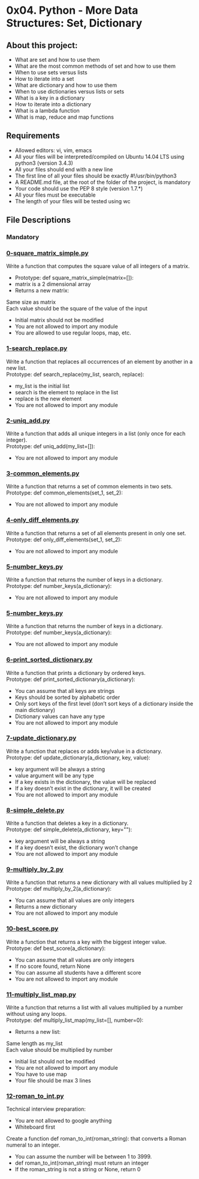# 0x04. Python - More Data Structures: Set, Dictionary

## About this project:
- What are set and how to use them
- What are the most common methods of set and how to use them
- When to use sets versus lists
- How to iterate into a set
- What are dictionary and how to use them
- When to use dictionaries versus lists or sets
- What is a key in a dictionary
- How to iterate into a dictionary
- What is a lambda function
- What is map, reduce and map functions

## Requirements
- Allowed editors: vi, vim, emacs
- All your files will be interpreted/compiled on Ubuntu 14.04 LTS using python3 (version 3.4.3)
- All your files should end with a new line
- The first line of all your files should be exactly #!/usr/bin/python3
- A README.md file, at the root of the folder of the project, is mandatory
- Your code should use the PEP 8 style (version 1.7.*)
- All your files must be executable
- The length of your files will be tested using wc

## File Descriptions

### Mandatory

### [0-square_matrix_simple.py](https://github.com/Valentinaga1/holbertonschool-higher_level_programming/tree/master/0x04-python-more_data_structures/0-square_matrix_simple.py "0-square_matrix_simple.py")
Write a function that computes the square value of all integers of a matrix.  
- Prototype: def square_matrix_simple(matrix=[]):
- matrix is a 2 dimensional array
- Returns a new matrix:  

Same size as matrix  
Each value should be the square of the value of the input  
- Initial matrix should not be modified
- You are not allowed to import any module
- You are allowed to use regular loops, map, etc.

### [1-search_replace.py](https://github.com/Valentinaga1/holbertonschool-higher_level_programming/tree/master/0x04-python-more_data_structures/1-search_replace.py "1-search_replace.py")
Write a function that replaces all occurrences of an element by another in a new list.  
Prototype: def search_replace(my_list, search, replace):
- my_list is the initial list
- search is the element to replace in the list
- replace is the new element
- You are not allowed to import any module

### [2-uniq_add.py](https://github.com/Valentinaga1/holbertonschool-higher_level_programming/tree/master/0x04-python-more_data_structures/2-uniq_add.py "2-uniq_add.py")
Write a function that adds all unique integers in a list (only once for each integer).  
Prototype: def uniq_add(my_list=[]):
- You are not allowed to import any module

### [3-common_elements.py](https://github.com/Valentinaga1/holbertonschool-higher_level_programming/tree/master/0x04-python-more_data_structures/3-common_elements.py "3-common_elements.py")
Write a function that returns a set of common elements in two sets.  
Prototype: def common_elements(set_1, set_2):
- You are not allowed to import any module

### [4-only_diff_elements.py](https://github.com/Valentinaga1/holbertonschool-higher_level_programming/tree/master/0x04-python-more_data_structures/4-only_diff_elements.py "4-only_diff_elements.py")
Write a function that returns a set of all elements present in only one set.  
Prototype: def only_diff_elements(set_1, set_2):
- You are not allowed to import any module

### [5-number_keys.py](https://github.com/Valentinaga1/holbertonschool-higher_level_programming/tree/master/0x04-python-more_data_structures/5-number_keys.py "5-number_keys.py")
Write a function that returns the number of keys in a dictionary.  
Prototype: def number_keys(a_dictionary):
- You are not allowed to import any module

### [5-number_keys.py](https://github.com/Valentinaga1/holbertonschool-higher_level_programming/tree/master/0x04-python-more_data_structures/5-number_keys.py "5-number_keys.py")
Write a function that returns the number of keys in a dictionary.  
Prototype: def number_keys(a_dictionary):
- You are not allowed to import any module

### [6-print_sorted_dictionary.py](https://github.com/Valentinaga1/holbertonschool-higher_level_programming/tree/master/0x04-python-more_data_structures/6-print_sorted_dictionary.py "6-print_sorted_dictionary.py")
Write a function that prints a dictionary by ordered keys.  
Prototype: def print_sorted_dictionary(a_dictionary):
- You can assume that all keys are strings
- Keys should be sorted by alphabetic order
- Only sort keys of the first level (don’t sort keys of a dictionary inside the main dictionary)
- Dictionary values can have any type
- You are not allowed to import any module

### [7-update_dictionary.py](https://github.com/Valentinaga1/holbertonschool-higher_level_programming/tree/master/0x04-python-more_data_structures/7-update_dictionary.py "7-update_dictionary.py")
Write a function that replaces or adds key/value in a dictionary.  
Prototype: def update_dictionary(a_dictionary, key, value):
- key argument will be always a string
- value argument will be any type
- If a key exists in the dictionary, the value will be replaced
- If a key doesn’t exist in the dictionary, it will be created
- You are not allowed to import any module

### [8-simple_delete.py](https://github.com/Valentinaga1/holbertonschool-higher_level_programming/tree/master/0x04-python-more_data_structures/8-simple_delete.py "8-simple_delete.py")
Write a function that deletes a key in a dictionary.  
Prototype: def simple_delete(a_dictionary, key=""):
- key argument will be always a string
- If a key doesn’t exist, the dictionary won’t change
- You are not allowed to import any module

### [9-multiply_by_2.py](https://github.com/Valentinaga1/holbertonschool-higher_level_programming/tree/master/0x04-python-more_data_structures/9-multiply_by_2.py "9-multiply_by_2.py")
Write a function that returns a new dictionary with all values multiplied by 2  
Prototype: def multiply_by_2(a_dictionary):
- You can assume that all values are only integers
- Returns a new dictionary
- You are not allowed to import any module

### [10-best_score.py](https://github.com/Valentinaga1/holbertonschool-higher_level_programming/tree/master/0x04-python-more_data_structures/10-best_score.py "10-best_score.py")
Write a function that returns a key with the biggest integer value.  
Prototype: def best_score(a_dictionary):
- You can assume that all values are only integers
- If no score found, return None
- You can assume all students have a different score
- You are not allowed to import any module

### [11-multiply_list_map.py](https://github.com/Valentinaga1/holbertonschool-higher_level_programming/tree/master/0x04-python-more_data_structures/11-multiply_list_map.py "11-multiply_list_map.py")
Write a function that returns a list with all values multiplied by a number without using any loops.  
Prototype: def multiply_list_map(my_list=[], number=0):
- Returns a new list:  

Same length as my_list  
Each value should be multiplied by number  
- Initial list should not be modified
- You are not allowed to import any module
- You have to use map
- Your file should be max 3 lines

### [12-roman_to_int.py](https://github.com/Valentinaga1/holbertonschool-higher_level_programming/tree/master/0x04-python-more_data_structures/12-roman_to_int.py "12-roman_to_int.py")
Technical interview preparation:  
- You are not allowed to google anything
- Whiteboard first  

Create a function def roman_to_int(roman_string): that converts a Roman numeral to an integer.
- You can assume the number will be between 1 to 3999.
- def roman_to_int(roman_string) must return an integer
- If the roman_string is not a string or None, return 0